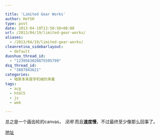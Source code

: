 ```yaml
---

title: 'Limited Gear Works'
author: HeYSH
type: post
date: 2013-04-19T13:50:50+00:00
url: /2013/04/19/limited-gear-works/
aliases:
  - /2013/04/19/limited-gear-works/
cleanretina_sidebarlayout:
  - default
duoshuo_thread_id:
  - "1239563020875595799"
dsq_thread_id:
  - "3887843621"
categories:
  - 咱家本来是学机械的来着
tags:
  - acg
  - html5
  - js
  - web

---
```

总之是一个画齿轮的canvas， *没用* 而且**速度慢**，不过最终至少像那么回事了。



[地址](http://heyeshuang.github.io/LGW/)
